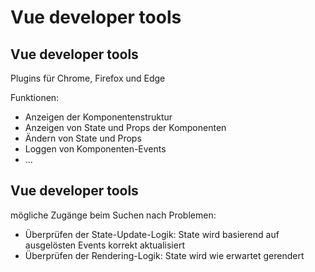 # Vue developer tools

## Vue developer tools

Plugins für Chrome, Firefox und Edge

Funktionen:

- Anzeigen der Komponentenstruktur
- Anzeigen von State und Props der Komponenten
- Ändern von State und Props
- Loggen von Komponenten-Events
- ...

## Vue developer tools

mögliche Zugänge beim Suchen nach Problemen:

- Überprüfen der State-Update-Logik: State wird basierend auf ausgelösten Events korrekt aktualisiert
- Überprüfen der Rendering-Logik: State wird wie erwartet gerendert
